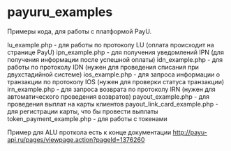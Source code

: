 payuru_examples
===============

Примеры кода, для работы с платформой PayU.

lu_example.php - для работы по протоколу LU (оплата происходит на странице PayU)
ipn_example.php - для получения уведомлений IPN (для получения информации после успешной оплаты)
idn_example.php - для работы по протоколу IDN (нужен для проведения списания при двухстадийной системе)
ios_example.php - для запроса информации о транзакции по протоколу IOS (нужен для проверки статуса транзакции)
irn_example.php - для запроса возврата по протоколу IRN (нужен для автоматического проведения возвратов)
payout_example.php - для проведения выплат на карты клиентов
payout_link_card_example.php - для регистрации карты, что бы провести выплаты
token_payment_example.php - для работы с токенами

Пример для ALU проткола есть к конце документации http://payu-api.ru/pages/viewpage.action?pageId=1376260
